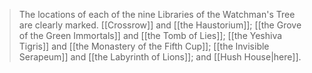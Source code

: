 > The locations of each of the nine Libraries of the Watchman's Tree are clearly marked.
> [[Crossrow]] and [[the Haustorium]]; [[the Grove of the Green Immortals]] and [[the Tomb of Lies]]; [[the Yeshiva Tigris]] and [[the Monastery of the Fifth Cup]]; [[the Invisible Serapeum]] and [[the Labyrinth of Lions]]; and [[Hush House|here]].